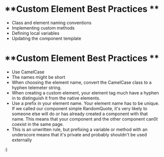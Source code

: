# **Custom Element Best Practices **

- Class and element naming conventions
- Implementing custom methods
- Defining local variables
- Updating the component template

# **Custom Element Best Practices **

- Use CamelCase
- The names might be short
- When choosing the element name, convert the CamelCase class to a hyphen telemeter string.
- When creating a custom element, your element tag much have a hyphen in to distinguish it from the native elements.
- Use a prefix in your element name. Your element name has to be unique. If we called our component simple RandomQuote, it's very likely to someone else will do or has already created a component with that name. This means that your component and the other component can0t coexist in the same page.
- This is an unwritten rule, but prefixing a variable or method with an underscore means that it's private and probably shouldn't be used externally

:)
